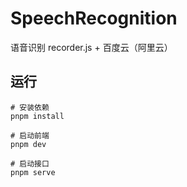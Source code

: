 # SpeechRecognition
语音识别 recorder.js + 百度云（阿里云）

## 运行
```
# 安装依赖
pnpm install

# 启动前端
pnpm dev

# 启动接口
pnpm serve
```
